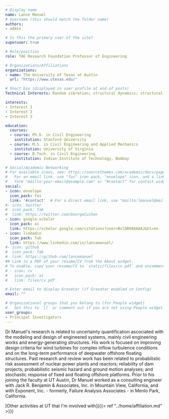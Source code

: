 ```yaml
---
# Display name
name: Lance Manuel
# Username (this should match the folder name)
authors:
- admin

# Is this the primary user of the site?
superuser: true

# Role/position
role: TAE Research Foundation Professor of Engineering

# Organizations/Affiliations
organizations:
- name: The University of Texas at Austin
  url: "https://www.utexas.edu/"

# Short bio (displayed in user profile at end of posts)
Technical Interests: Random vibration; structural dynamics; structural reliability; atmospheric inflow turbulence simulation for wind turbine loads analysis; computational methods for windstorm field generation; performance of deepwater offshore platforms; probabilistic seismic hazard analysis

interests:
- Interest 1
- Interest 2
- Interest 3

education:
  courses:
  - course: Ph.D. in Civil Engineering
    institution: Stanford University
  - course: M.S. in Civil Engineering and Applied Mechanics
    institution: University of Virginia
  - course: B.Tech. in Civil Engineering
    institution: Indian Institute of Technology, Bombay

# Social/Academic Networking
# For available icons, see: https://sourcethemes.com/academic/docs/page-builder/#icons
#   For an email link, use "fas" icon pack, "envelope" icon, and a link in the
#   form "mailto:your-email@example.com" or "#contact" for contact widget.
social:
- icon: envelope
  icon_pack: fas
  link: '#contact'  # For a direct email link, use "mailto:lmanuel@mail.utexas.edu".
#- icon: twitter
#  icon_pack: fab
#  link: https://twitter.com/GeorgeCushen
- icon: google-scholar
  icon_pack: ai
  link: https://scholar.google.com/citations?user=NvlDB08AAAAJ&hl=en
- icon: linkedin
  icon_pack: fab
  link: https://www.linkedin.com/in/lancemanuel/
#- icon: github
#  icon_pack: fab
#  link: https://github.com/lancemanuel
## Link to a PDF of your resume/CV from the About widget.
# To enable, copy your resume/CV to `static/files/cv.pdf` and uncomment the lines below.
# - icon: cv
#   icon_pack: ai
#   link: files/cv.pdf

# Enter email to display Gravatar (if Gravatar enabled in Config)
email: ""

# Organizational groups that you belong to (for People widget)
#   Set this to `[]` or comment out if you are not using People widget.
user_groups:
- Principal Investigators
---
```


Dr Manuel's research is related to uncertainty quantification ascociated with the modeling and design of engineered systems, mainly civil engineering works and energy-generating structures. His work is focused on improving design criteria for wind turbines for complex inflow turbulence conditions and on the long-term performance of deepwater offshore floating structures. Past research and review work has been related to probabilistic risk assessment of nuclear power plants and reactors; reliability of dam projects; probabilistic seismic hazard and ground motion analyses; and stochastic response of fixed and floating offshore platforms. Prior to his joining the faculty at UT Austin, Dr Manuel worked as a consulting engineer with Jack R. Benjamin & Associates, Inc. in Mountain View, California, and with Exponent, Inc. - formerly, Failure Analysis Associates - in Menlo Park, California.

[Other activities at UT that I'm involved with]({{< ref "../home/affiliation.md" >}})
